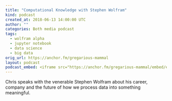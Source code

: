 ```yaml
---
title: "Computational Knowledge with Stephen Wolfram"
kind: podcast
created_at: 2018-06-13 14:00:00 UTC
author: ""
categories: Both media podcast
tags:
  - wolfram alpha
  - jupyter notebook
  - data science
  - big data
orig_url: https://anchor.fm/gregarious-mammal
layout: podcast
podcast_embed: <iframe src="https://anchor.fm/gregarious-mammal/embed/episodes/Computational-Knowledge-with-Stephen-Wolfram-e1kg09" height="102px" width="400px" frameborder="0" scrolling="no"></iframe>
---
```

Chris speaks with the venerable Stephen Wolfram about his career, company and the future of how we process data into something meaningful.
